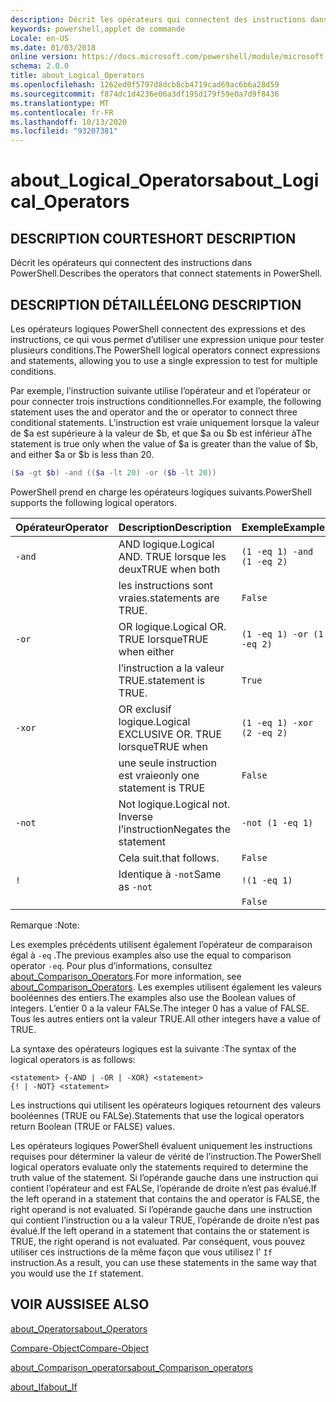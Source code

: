 ```yaml
---
description: Décrit les opérateurs qui connectent des instructions dans PowerShell.
keywords: powershell,applet de commande
Locale: en-US
ms.date: 01/03/2018
online version: https://docs.microsoft.com/powershell/module/microsoft.powershell.core/about/about_logical_operators?view=powershell-7&WT.mc_id=ps-gethelp
schema: 2.0.0
title: about_Logical_Operators
ms.openlocfilehash: 1262ed0f5797d8dcb8cb4719cad69ac6b6a28d59
ms.sourcegitcommit: f874dc1d4236e06a3df195d179f59e0a7d9f8436
ms.translationtype: MT
ms.contentlocale: fr-FR
ms.lasthandoff: 10/13/2020
ms.locfileid: "93207381"
---
```

# <a name="about_logical_operators"></a><span data-ttu-id="63bfb-104">about_Logical_Operators</span><span class="sxs-lookup"><span data-stu-id="63bfb-104">about_Logical_Operators</span></span>

## <a name="short-description"></a><span data-ttu-id="63bfb-105">DESCRIPTION COURTE</span><span class="sxs-lookup"><span data-stu-id="63bfb-105">SHORT DESCRIPTION</span></span>
<span data-ttu-id="63bfb-106">Décrit les opérateurs qui connectent des instructions dans PowerShell.</span><span class="sxs-lookup"><span data-stu-id="63bfb-106">Describes the operators that connect statements in PowerShell.</span></span>

## <a name="long-description"></a><span data-ttu-id="63bfb-107">DESCRIPTION DÉTAILLÉE</span><span class="sxs-lookup"><span data-stu-id="63bfb-107">LONG DESCRIPTION</span></span>

<span data-ttu-id="63bfb-108">Les opérateurs logiques PowerShell connectent des expressions et des instructions, ce qui vous permet d’utiliser une expression unique pour tester plusieurs conditions.</span><span class="sxs-lookup"><span data-stu-id="63bfb-108">The PowerShell logical operators connect expressions and statements, allowing you to use a single expression to test for multiple conditions.</span></span>

<span data-ttu-id="63bfb-109">Par exemple, l’instruction suivante utilise l’opérateur and et l’opérateur or pour connecter trois instructions conditionnelles.</span><span class="sxs-lookup"><span data-stu-id="63bfb-109">For example, the following statement uses the and operator and the or operator to connect three conditional statements.</span></span> <span data-ttu-id="63bfb-110">L’instruction est vraie uniquement lorsque la valeur de $a est supérieure à la valeur de $b, et que $a ou $b est inférieur à</span><span class="sxs-lookup"><span data-stu-id="63bfb-110">The statement is true only when the value of $a is greater than the value of $b, and either $a or $b is less than</span></span>
20.

```powershell
($a -gt $b) -and (($a -lt 20) -or ($b -lt 20))
```

<span data-ttu-id="63bfb-111">PowerShell prend en charge les opérateurs logiques suivants.</span><span class="sxs-lookup"><span data-stu-id="63bfb-111">PowerShell supports the following logical operators.</span></span>

|<span data-ttu-id="63bfb-112">Opérateur</span><span class="sxs-lookup"><span data-stu-id="63bfb-112">Operator</span></span>|<span data-ttu-id="63bfb-113">Description</span><span class="sxs-lookup"><span data-stu-id="63bfb-113">Description</span></span>                        |<span data-ttu-id="63bfb-114">Exemple</span><span class="sxs-lookup"><span data-stu-id="63bfb-114">Example</span></span>                   |
|--------|-----------------------------------|--------------------------|
|`-and`  |<span data-ttu-id="63bfb-115">AND logique.</span><span class="sxs-lookup"><span data-stu-id="63bfb-115">Logical AND.</span></span> <span data-ttu-id="63bfb-116">TRUE lorsque les deux</span><span class="sxs-lookup"><span data-stu-id="63bfb-116">TRUE when both</span></span>        |`(1 -eq 1) -and (1 -eq 2)`|
|        |<span data-ttu-id="63bfb-117">les instructions sont vraies.</span><span class="sxs-lookup"><span data-stu-id="63bfb-117">statements are TRUE.</span></span>               |`False`                   |
|`-or`   |<span data-ttu-id="63bfb-118">OR logique.</span><span class="sxs-lookup"><span data-stu-id="63bfb-118">Logical OR.</span></span> <span data-ttu-id="63bfb-119">TRUE lorsque</span><span class="sxs-lookup"><span data-stu-id="63bfb-119">TRUE when either</span></span>       |`(1 -eq 1) -or (1 -eq 2)` |
|        |<span data-ttu-id="63bfb-120">l’instruction a la valeur TRUE.</span><span class="sxs-lookup"><span data-stu-id="63bfb-120">statement is TRUE.</span></span>                 |`True`                    |
|`-xor`  |<span data-ttu-id="63bfb-121">OR exclusif logique.</span><span class="sxs-lookup"><span data-stu-id="63bfb-121">Logical EXCLUSIVE OR.</span></span> <span data-ttu-id="63bfb-122">TRUE lorsque</span><span class="sxs-lookup"><span data-stu-id="63bfb-122">TRUE when</span></span>    |`(1 -eq 1) -xor (2 -eq 2)`|
|        |<span data-ttu-id="63bfb-123">une seule instruction est vraie</span><span class="sxs-lookup"><span data-stu-id="63bfb-123">only one statement is TRUE</span></span>         |`False`                   |
|`-not`  |<span data-ttu-id="63bfb-124">Not logique.</span><span class="sxs-lookup"><span data-stu-id="63bfb-124">Logical not.</span></span> <span data-ttu-id="63bfb-125">Inverse l’instruction</span><span class="sxs-lookup"><span data-stu-id="63bfb-125">Negates the statement</span></span> |`-not (1 -eq 1)`          |
|        |<span data-ttu-id="63bfb-126">Cela suit.</span><span class="sxs-lookup"><span data-stu-id="63bfb-126">that follows.</span></span>                      |`False`                   |
|`!`     |<span data-ttu-id="63bfb-127">Identique à `-not`</span><span class="sxs-lookup"><span data-stu-id="63bfb-127">Same as `-not`</span></span>                     |`!(1 -eq 1)`              |
|        |                                   |`False`                   |

 <span data-ttu-id="63bfb-128">Remarque :</span><span class="sxs-lookup"><span data-stu-id="63bfb-128">Note:</span></span>

<span data-ttu-id="63bfb-129">Les exemples précédents utilisent également l’opérateur de comparaison égal à `-eq` .</span><span class="sxs-lookup"><span data-stu-id="63bfb-129">The previous examples also use the equal to comparison operator `-eq`.</span></span> <span data-ttu-id="63bfb-130">Pour plus d’informations, consultez [about_Comparison_Operators](about_Comparison_Operators.md).</span><span class="sxs-lookup"><span data-stu-id="63bfb-130">For more information, see [about_Comparison_Operators](about_Comparison_Operators.md).</span></span> <span data-ttu-id="63bfb-131">Les exemples utilisent également les valeurs booléennes des entiers.</span><span class="sxs-lookup"><span data-stu-id="63bfb-131">The examples also use the Boolean values of integers.</span></span> <span data-ttu-id="63bfb-132">L’entier 0 a la valeur FALSe.</span><span class="sxs-lookup"><span data-stu-id="63bfb-132">The integer 0 has a value of FALSE.</span></span> <span data-ttu-id="63bfb-133">Tous les autres entiers ont la valeur TRUE.</span><span class="sxs-lookup"><span data-stu-id="63bfb-133">All other integers have a value of TRUE.</span></span>

<span data-ttu-id="63bfb-134">La syntaxe des opérateurs logiques est la suivante :</span><span class="sxs-lookup"><span data-stu-id="63bfb-134">The syntax of the logical operators is as follows:</span></span>

```
<statement> {-AND | -OR | -XOR} <statement>
{! | -NOT} <statement>
```

<span data-ttu-id="63bfb-135">Les instructions qui utilisent les opérateurs logiques retournent des valeurs booléennes (TRUE ou FALSe).</span><span class="sxs-lookup"><span data-stu-id="63bfb-135">Statements that use the logical operators return Boolean (TRUE or FALSE) values.</span></span>

<span data-ttu-id="63bfb-136">Les opérateurs logiques PowerShell évaluent uniquement les instructions requises pour déterminer la valeur de vérité de l’instruction.</span><span class="sxs-lookup"><span data-stu-id="63bfb-136">The PowerShell logical operators evaluate only the statements required to determine the truth value of the statement.</span></span> <span data-ttu-id="63bfb-137">Si l’opérande gauche dans une instruction qui contient l’opérateur and est FALSe, l’opérande de droite n’est pas évalué.</span><span class="sxs-lookup"><span data-stu-id="63bfb-137">If the left operand in a statement that contains the and operator is FALSE, the right operand is not evaluated.</span></span>
<span data-ttu-id="63bfb-138">Si l’opérande gauche dans une instruction qui contient l’instruction ou a la valeur TRUE, l’opérande de droite n’est pas évalué.</span><span class="sxs-lookup"><span data-stu-id="63bfb-138">If the left operand in a statement that contains the or statement is TRUE, the right operand is not evaluated.</span></span> <span data-ttu-id="63bfb-139">Par conséquent, vous pouvez utiliser ces instructions de la même façon que vous utilisez l' `If` instruction.</span><span class="sxs-lookup"><span data-stu-id="63bfb-139">As a result, you can use these statements in the same way that you would use the `If` statement.</span></span>

## <a name="see-also"></a><span data-ttu-id="63bfb-140">VOIR AUSSI</span><span class="sxs-lookup"><span data-stu-id="63bfb-140">SEE ALSO</span></span>

[<span data-ttu-id="63bfb-141">about_Operators</span><span class="sxs-lookup"><span data-stu-id="63bfb-141">about_Operators</span></span>](about_Operators.md)

[<span data-ttu-id="63bfb-142">Compare-Object</span><span class="sxs-lookup"><span data-stu-id="63bfb-142">Compare-Object</span></span>](xref:Microsoft.PowerShell.Utility.Compare-Object)

[<span data-ttu-id="63bfb-143">about_Comparison_operators</span><span class="sxs-lookup"><span data-stu-id="63bfb-143">about_Comparison_operators</span></span>](about_Comparison_Operators.md)

[<span data-ttu-id="63bfb-144">about_If</span><span class="sxs-lookup"><span data-stu-id="63bfb-144">about_If</span></span>](about_If.md)
